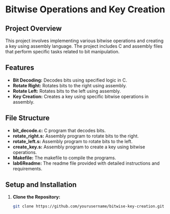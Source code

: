# Bitwise Operations and Key Creation

## Project Overview

This project involves implementing various bitwise operations and creating a key using assembly language. The project includes C and assembly files that perform specific tasks related to bit manipulation.

## Features

- **Bit Decoding:** Decodes bits using specified logic in C.
- **Rotate Right:** Rotates bits to the right using assembly.
- **Rotate Left:** Rotates bits to the left using assembly.
- **Key Creation:** Creates a key using specific bitwise operations in assembly.

## File Structure

- **bit_decode.c:** C program that decodes bits.
- **rotate_right.s:** Assembly program to rotate bits to the right.
- **rotate_left.s:** Assembly program to rotate bits to the left.
- **create_key.s:** Assembly program to create a key using bitwise operations.
- **Makefile:** The makefile to compile the programs.
- **lab6Readme:** The readme file provided with detailed instructions and requirements.

## Setup and Installation

1. **Clone the Repository:**
   ```bash
   git clone https://github.com/yourusername/bitwise-key-creation.git
